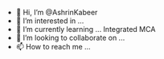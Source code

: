 - 👋 Hi, I’m @AshrinKabeer
- 👀 I’m interested in ...
- 🌱 I’m currently learning ... Integrated MCA
- 💞️ I’m looking to collaborate on ...
- 📫 How to reach me ...

<!---
AshrinKabeer/AshrinKabeer is a ✨ special ✨ repository because its `README.md` (this file) appears on your GitHub profile.
You can click the Preview link to take a look at your changes.
--->
